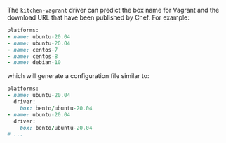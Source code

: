 The `kitchen-vagrant` driver can predict the box name for Vagrant and
the download URL that have been published by Chef. For example:

``` ruby
platforms:
- name: ubuntu-20.04
- name: ubuntu-20.04
- name: centos-7
- name: centos-8
- name: debian-10
```

which will generate a configuration file similar to:

``` ruby
platforms:
- name: ubuntu-20.04
  driver:
    box: bento/ubuntu-20.04
- name: ubuntu-20.04
  driver:
    box: bento/ubuntu-20.04
# ...
```
